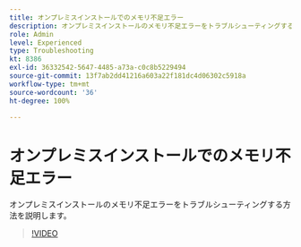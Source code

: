 ```yaml
---
title: オンプレミスインストールでのメモリ不足エラー
description: オンプレミスインストールのメモリ不足エラーをトラブルシューティングする方法を説明します。
role: Admin
level: Experienced
type: Troubleshooting
kt: 8386
exl-id: 36332542-5647-4485-a73a-c0c8b5229494
source-git-commit: 13f7ab2dd41216a603a22f181dc4d06302c5918a
workflow-type: tm+mt
source-wordcount: '36'
ht-degree: 100%

---
```


# オンプレミスインストールでのメモリ不足エラー

オンプレミスインストールのメモリ不足エラーをトラブルシューティングする方法を説明します。

>[!VIDEO](https://video.tv.adobe.com/v/335891?quality=12&learn=on)
